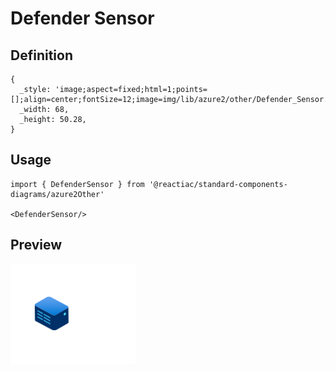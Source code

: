 # Defender Sensor

## Definition

```
{
  _style: 'image;aspect=fixed;html=1;points=[];align=center;fontSize=12;image=img/lib/azure2/other/Defender_Sensor.svg;strokeColor=none;',
  _width: 68,
  _height: 50.28,
}
```

## Usage

```
import { DefenderSensor } from '@reactiac/standard-components-diagrams/azure2Other'

<DefenderSensor/>
```

## Preview

<img src="./defender-sensor.png" width="200"/>
